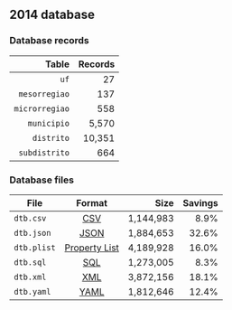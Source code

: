 ## 2014 database

### Database records

|          Table | Records |
| --------------:| -------:|
|           `uf` |      27 |
|  `mesorregiao` |     137 |
| `microrregiao` |     558 |
|    `municipio` |   5,570 |
|     `distrito` |  10,351 |
|  `subdistrito` |     664 |

### Database files

| File        | Format                                                       |      Size | Savings |
| ----------- |:------------------------------------------------------------:| ---------:| -------:|
| `dtb.csv`   | [CSV](https://en.wikipedia.org/wiki/Comma-separated_values)  | 1,144,983 |    8.9% |
| `dtb.json`  | [JSON](https://en.wikipedia.org/wiki/JSON)                   | 1,884,653 |   32.6% |
| `dtb.plist` | [Property List](https://en.wikipedia.org/wiki/Property_list) | 4,189,928 |   16.0% |
| `dtb.sql`   | [SQL](https://en.wikipedia.org/wiki/SQL)                     | 1,273,005 |    8.3% |
| `dtb.xml`   | [XML](https://en.wikipedia.org/wiki/XML)                     | 3,872,156 |   18.1% |
| `dtb.yaml`  | [YAML](https://en.wikipedia.org/wiki/YAML)                   | 1,812,646 |   12.4% |
